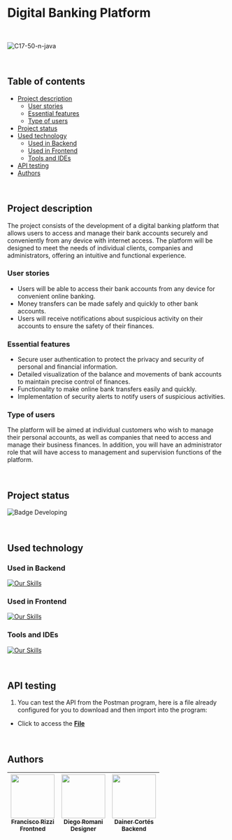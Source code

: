 # Digital Banking Platform

<br/>

![C17-50-n-java](https://socialify.git.ci/No-Country/C17-50-n-java/image?font=Jost&forks=1&issues=1&language=1&name=1&owner=1&pattern=Plus&stargazers=1&theme=Auto)

<br/>

## Table of contents

- [Project description](#project-description)
	- [User stories](#user-stories)
	- [Essential features](#essential-features)
	- [Type of users](#type-of-users)
- [Project status](#project-status)
- [Used technology](#used-technology)
	- [Used in Backend](#used-in-backend)
	- [Used in Frontend](#used-in-frontend) 
	- [Tools and IDEs](#tools-and-ides)
- [API testing](#api-testing)
- [Authors](#authors)

<br/>

## Project description

The project consists of the development of a digital banking platform that allows users to access and manage their bank accounts securely and conveniently from any device with internet access. The platform will be designed to meet the needs of individual clients, companies and administrators, offering an intuitive and functional experience.

### User stories

- Users will be able to access their bank accounts from any device for convenient online banking.
- Money transfers can be made safely and quickly to other bank accounts.
- Users will receive notifications about suspicious activity on their accounts to ensure the safety of their finances.

### Essential features

- Secure user authentication to protect the privacy and security of personal and financial information.
- Detailed visualization of the balance and movements of bank accounts to maintain precise control of finances.
- Functionality to make online bank transfers easily and quickly.
- Implementation of security alerts to notify users of suspicious activities.

### Type of users

The platform will be aimed at individual customers who wish to manage their personal accounts, as well as companies that need to access and manage their business finances. In addition, you will have an administrator role that will have access to management and supervision functions of the platform.

<br/>

## Project status

![Badge Developing](https://img.shields.io/badge/STATE-FINALIZED-blue)

<br/>

## Used technology

### Used in Backend

[![Our Skills](https://skillicons.dev/icons?i=java,spring,mysql)](https://skillicons.dev)

### Used in Frontend

[![Our Skills](https://skillicons.dev/icons?i=js,react,tailwind,vite)](https://skillicons.dev)

### Tools and IDEs

[![Our Skills](https://skillicons.dev/icons?i=git,idea,vscode,figma,postman)](https://skillicons.dev)

<br/>

## API testing

1. You can test the API from the Postman program, here is a file already configured for you to download and then import into the program:

* Click to access the [**File**](https://documenter.getpostman.com/view/25625060/2sA3Bq4WLV#d105f270-fd43-4a1d-9786-82f4883be535)

<br/>

## Authors

| [<img src="https://avatars.githubusercontent.com/u/83266332?v=4" width=100><br><sub>Francisco Rizzi</sub>](https://www.linkedin.com/in/franciscorizzi/)<br><sub>Frontned</sub> | [<img src="https://avatars.githubusercontent.com/u/49821522?v=4" width=100><br><sub>Diego Romani</sub>](https://www.linkedin.com/in/diego-romani-205924186/)<br><sub>Designer</sub> | [<img src="https://avatars.githubusercontent.com/u/165520012?v=4" width=100><br><sub>Dainer Cortés</sub>](https://www.linkedin.com/in/dainercortes/)<br><sub>Backend</sub> |
| :---: | :---: | :---: |
